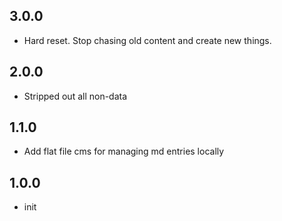 ## 3.0.0

- Hard reset. Stop chasing old content and create new things.

## 2.0.0

- Stripped out all non-data

## 1.1.0

- Add flat file cms for managing md entries locally

## 1.0.0

- init
